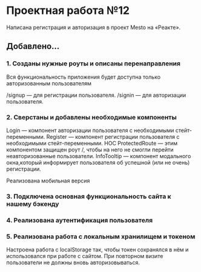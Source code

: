 # Проектная работа №12

Написана регистрация и авторизация в проект Mesto на «Реакте».

## Добавлено...

### 1. Созданы нужные роуты и описаны перенаправления

Вся функциональность приложения будет доступна только авторизованным пользователям

/signup — для регистрации пользователя.
/signin — для авторизации пользователя.

### 2. Сверстаны и добавлены необходимые компоненты

Login — компонент авторизации пользователя с необходимыми стейт-переменными.
Register — компонент регистрации пользователя с необходимыми стейт-переменными.
HOC ProtectedRoute — этим компонентом защищен роут /, чтобы на него не смогли перейти неавторизованные пользователи.
InfoTooltip — компонент модального окна,который информирует пользователя об успешной (или не очень) регистрации.

Реализована мобильная версия

### 3. Подключена основная функциональность сайта к нашему бэкенду

### 4. Реализована аутентификация пользователя

### 5. Реализована работа с локальным хранилищем и токеном

Настроена работа с localStorage так, чтобы токен сохранялся в нём и использовался при работе с сайтом.
При повторном визите пользователи не должны вновь авторизовываться.
